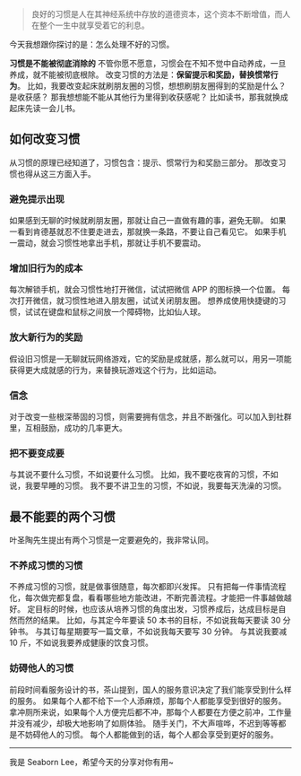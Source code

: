 >良好的习惯是人在其神经系统中存放的道德资本，这个资本不断增值，而人在整个一生中就享受着它的利息。

今天我想跟你探讨的是：怎么处理不好的习惯。

**习惯是不能被彻底消除的**
不管你愿不愿意，习惯会在不知不觉中自动养成，一旦养成，就不能被彻底根除。
改变习惯的方法是：**保留提示和奖励，替换惯常行为**。
比如，我要改变起床就刷朋友圈的习惯，想想刷朋友圈得到的奖励是什么？是收获感？
那我想想能不能从其他行为里得到收获感呢？
比如读书，那我就换成起床先读一会儿书。

## 如何改变习惯
从习惯的原理已经知道了，习惯包含：提示、惯常行为和奖励三部分。
那改变习惯也得从这三方面入手。

### 避免提示出现
如果感到无聊的时候就刷朋友圈，那就让自己一直做有趣的事，避免无聊。
如果一看到肯德基就忍不住要走进去，那就换一条路，不要让自己看见它。
如果手机一震动，就会习惯性地拿出手机，那就让手机不要震动。

### 增加旧行为的成本
每次解锁手机，就会习惯性地打开微信，试试把微信 APP 的图标换一个位置。
每次打开微信，就习惯性地进入朋友圈，试试关闭朋友圈。
想养成使用快捷键的习惯，试试在键盘和鼠标之间放一个障碍物，比如仙人球。

### 放大新行为的奖励
假设旧习惯是一无聊就玩网络游戏，它的奖励是成就感，那么就可以，用另一项能获得更大成就感的行为，来替换玩游戏这个行为，比如运动。

### 信念
对于改变一些根深蒂固的习惯，则需要拥有信念，并且不断强化。可以加入到社群里，互相鼓励，成功的几率更大。

### 把不要变成要
与其说不要什么习惯，不如说要什么习惯。
比如，我不要吃夜宵的习惯，不如说，我要早睡的习惯。
我不要不讲卫生的习惯，不如说，我要每天洗澡的习惯。

## 最不能要的两个习惯
叶圣陶先生提出有两个习惯是一定要避免的，我非常认同。

### 不养成习惯的习惯
不养成习惯的习惯，就是做事很随意，每次都即兴发挥。
只有把每一件事情流程化，每次做完都复盘，看看哪些地方能改进，不断完善流程。才能把一件事越做越好。
定目标的时候，也应该从培养习惯的角度出发，习惯养成后，达成目标是自然而然的结果。
比如，与其定今年要读 50 本书的目标，不如说我每天要读 30 分钟书。
与其订每星期要写一篇文章，不如说我每天要写 30 分钟。
与其说我要减 10 斤，不如说我要养成健康的饮食习惯。

### 妨碍他人的习惯
前段时间看服务设计的书，茶山提到，国人的服务意识决定了我们能享受到什么样的服务。
如果每个人都不给下一个人添麻烦，那每个人都能享受到很好的服务。
拿冲厕所来说，如果每个人方便完后都不冲，那每个人都要在方便之前冲，工作量并没有减少，却极大地影响了如厕体验。
随手关门，不大声喧哗，不迟到等等都是不妨碍他人的习惯。
每个人都能做到的话，每个人都会享受到更好的服务。

---
我是 Seaborn Lee，希望今天的分享对你有用~